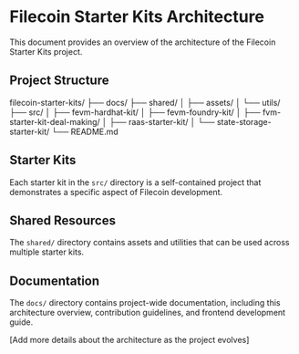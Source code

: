 # Filecoin Starter Kits Architecture

This document provides an overview of the architecture of the Filecoin Starter Kits project.

## Project Structure
filecoin-starter-kits/
├── docs/
├── shared/
│ ├── assets/
│ └── utils/
├── src/
│ ├── fevm-hardhat-kit/
│ ├── fevm-foundry-kit/
│ ├── fvm-starter-kit-deal-making/
│ ├── raas-starter-kit/
│ └── state-storage-starter-kit/
└── README.md

## Starter Kits

Each starter kit in the `src/` directory is a self-contained project that demonstrates a specific aspect of Filecoin development.

## Shared Resources

The `shared/` directory contains assets and utilities that can be used across multiple starter kits.

## Documentation

The `docs/` directory contains project-wide documentation, including this architecture overview, contribution guidelines, and frontend development guide.

[Add more details about the architecture as the project evolves]